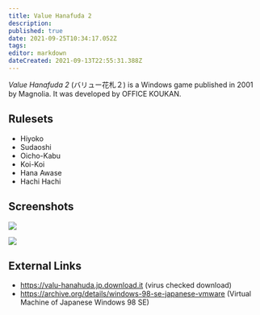 ```yaml
---
title: Value Hanafuda 2
description: 
published: true
date: 2021-09-25T10:34:17.052Z
tags: 
editor: markdown
dateCreated: 2021-09-13T22:55:31.388Z
---
```


_Value Hanafuda 2_ (<span lang='ja'>バリュー花札２</span>) is a Windows game published in 2001 by Magnolia.
It was developed by OFFICE KOUKAN.

## Rulesets
- Hiyoko
- Sudaoshi
- Oicho-Kabu
- Koi-Koi
- Hana Awase
- Hachi Hachi 

## Screenshots

![](https://media.discordapp.net/attachments/550674037995733022/886355941350580264/-download--02-600x432.png)

![](https://media.discordapp.net/attachments/550674037995733022/886355970291302420/-14.png)

## External Links
- https://valu-hanahuda.jp.download.it (virus checked download)
- https://archive.org/details/windows-98-se-japanese-vmware (Virtual Machine of Japanese Windows 98 SE)
